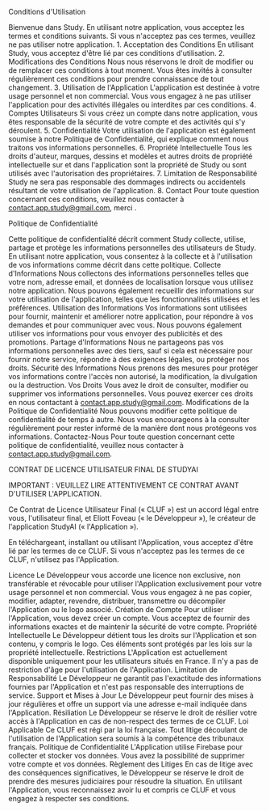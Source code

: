 Conditions d'Utilisation

Bienvenue dans Study. En utilisant notre application, vous acceptez les termes et conditions suivants. Si vous n'acceptez pas ces termes, veuillez ne pas utiliser notre application. 1. Acceptation des Conditions En utilisant Study, vous acceptez d'être lié par ces conditions d'utilisation. 2. Modifications des Conditions Nous nous réservons le droit de modifier ou de remplacer ces conditions à tout moment. Vous êtes invités à consulter régulièrement ces conditions pour prendre connaissance de tout changement. 3. Utilisation de l'Application L'application est destinée à votre usage personnel et non commercial. Vous vous engagez à ne pas utiliser l'application pour des activités illégales ou interdites par ces conditions. 4. Comptes Utilisateurs Si vous créez un compte dans notre application, vous êtes responsable de la sécurité de votre compte et des activités qui s'y déroulent. 5. Confidentialité Votre utilisation de l'application est également soumise à notre Politique de Confidentialité, qui explique comment nous traitons vos informations personnelles. 6. Propriété Intellectuelle Tous les droits d'auteur, marques, dessins et modèles et autres droits de propriété intellectuelle sur et dans l'application sont la propriété de Study ou sont utilisés avec l'autorisation des propriétaires. 7. Limitation de Responsabilité Study ne sera pas responsable des dommages indirects ou accidentels résultant de votre utilisation de l'application. 8. Contact Pour toute question concernant ces conditions, veuillez nous contacter à contact.app.study@gmail.com, merci .

Politique de Confidentialité

Cette politique de confidentialité décrit comment Study collecte, utilise, partage et protège les informations personnelles des utilisateurs de Study. En utilisant notre application, vous consentez à la collecte et à l'utilisation de vos informations comme décrit dans cette politique. Collecte d'Informations Nous collectons des informations personnelles telles que votre nom, adresse email, et données de localisation lorsque vous utilisez notre application. Nous pouvons également recueillir des informations sur votre utilisation de l'application, telles que les fonctionnalités utilisées et les préférences. Utilisation des Informations Vos informations sont utilisées pour fournir, maintenir et améliorer notre application, pour répondre à vos demandes et pour communiquer avec vous. Nous pouvons également utiliser vos informations pour vous envoyer des publicités et des promotions. Partage d'Informations Nous ne partageons pas vos informations personnelles avec des tiers, sauf si cela est nécessaire pour fournir notre service, répondre à des exigences légales, ou protéger nos droits. Sécurité des Informations Nous prenons des mesures pour protéger vos informations contre l'accès non autorisé, la modification, la divulgation ou la destruction. Vos Droits Vous avez le droit de consulter, modifier ou supprimer vos informations personnelles. Vous pouvez exercer ces droits en nous contactant à contact.app.study@gmail.com. Modifications de la Politique de Confidentialité Nous pouvons modifier cette politique de confidentialité de temps à autre. Nous vous encourageons à la consulter régulièrement pour rester informé de la manière dont nous protégeons vos informations. Contactez-Nous Pour toute question concernant cette politique de confidentialité, veuillez nous contacter à contact.app.study@gmail.com.



CONTRAT DE LICENCE UTILISATEUR FINAL DE STUDYAI

IMPORTANT : VEUILLEZ LIRE ATTENTIVEMENT CE CONTRAT AVANT D'UTILISER L'APPLICATION.

Ce Contrat de Licence Utilisateur Final (« CLUF ») est un accord légal entre vous, l'utilisateur final, et Eliott Foveau (« le Développeur »), le créateur de l'application StudyAI (« l'Application »).

En téléchargeant, installant ou utilisant l'Application, vous acceptez d'être lié par les termes de ce CLUF. Si vous n'acceptez pas les termes de ce CLUF, n'utilisez pas l'Application.

Licence
Le Développeur vous accorde une licence non exclusive, non transférable et révocable pour utiliser l'Application exclusivement pour votre usage personnel et non commercial.
Vous vous engagez à ne pas copier, modifier, adapter, revendre, distribuer, transmettre ou décompiler l'Application ou le logo associé.
Création de Compte
Pour utiliser l'Application, vous devez créer un compte. Vous acceptez de fournir des informations exactes et de maintenir la sécurité de votre compte.
Propriété Intellectuelle
Le Développeur détient tous les droits sur l'Application et son contenu, y compris le logo. Ces éléments sont protégés par les lois sur la propriété intellectuelle.
Restrictions
L'Application est actuellement disponible uniquement pour les utilisateurs situés en France. Il n'y a pas de restriction d'âge pour l'utilisation de l'Application.
Limitation de Responsabilité
Le Développeur ne garantit pas l'exactitude des informations fournies par l'Application et n'est pas responsable des interruptions de service.
Support et Mises à Jour
Le Développeur peut fournir des mises à jour régulières et offre un support via une adresse e-mail indiquée dans l'Application.
Résiliation
Le Développeur se réserve le droit de résilier votre accès à l'Application en cas de non-respect des termes de ce CLUF.
Loi Applicable
Ce CLUF est régi par la loi française. Tout litige découlant de l'utilisation de l'Application sera soumis à la compétence des tribunaux français.
Politique de Confidentialité
L'Application utilise Firebase pour collecter et stocker vos données. Vous avez la possibilité de supprimer votre compte et vos données.
Règlement des Litiges
En cas de litige avec des conséquences significatives, le Développeur se réserve le droit de prendre des mesures judiciaires pour résoudre la situation.
En utilisant l'Application, vous reconnaissez avoir lu et compris ce CLUF et vous engagez à respecter ses conditions.
